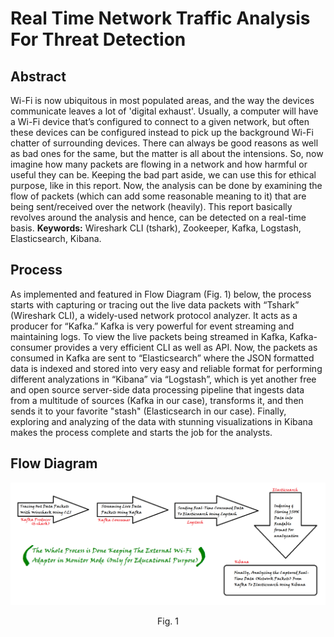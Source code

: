 # Real Time Network Traffic Analysis For Threat Detection 

## Abstract
Wi-Fi is now ubiquitous in most populated areas, and the way the devices communicate leaves a lot of 'digital exhaust'. Usually, a computer will have a Wi-Fi device that’s configured to connect to a given network, but often these devices can be configured instead to pick up the background Wi-Fi chatter of surrounding devices. There can always be good reasons as well as bad ones for the same, but the matter is all about the intensions. So, now imagine how many packets are flowing in a network and how harmful or useful they can be. Keeping the bad part aside, we can use this for ethical purpose, like in this report. Now, the analysis can be done by examining the flow of packets (which can add some reasonable meaning to it) that are being sent/received over the network (heavily). This report basically revolves around the analysis and hence, can be detected on a real-time basis.
**Keywords:** Wireshark CLI (tshark), Zookeeper, Kafka, Logstash, Elasticsearch, Kibana.

## Process
As implemented and featured in Flow Diagram (Fig. 1) below, the process starts with capturing or tracing out the live data packets with “Tshark” (Wireshark CLI), a widely-used network protocol analyzer. It acts as a producer for “Kafka.” Kafka is very powerful for event streaming and maintaining logs. To view the live packets being streamed in Kafka, Kafka-consumer provides a very efficient CLI as well as API. Now, the packets as consumed in Kafka are sent to “Elasticsearch” where the JSON formatted data is indexed and stored into very easy and reliable format for performing different analyzations in “Kibana” via “Logstash”, which is yet another free and open source server-side data processing pipeline that ingests data from a multitude of sources (Kafka in our case), transforms it, and then sends it to your favorite "stash" (Elasticsearch in our case). Finally, exploring and analyzing of the data with stunning visualizations in Kibana makes the process complete and starts the job for the analysts.

## Flow Diagram
![Fig. 1](Process-flow.png)
<p align=center>Fig. 1


